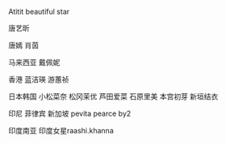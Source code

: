 Atitit beautiful star


唐艺昕


唐嫣
肖茵


马来西亚
戴佩妮

香港
 蓝洁瑛
游蕙祯


日本韩国
小松菜奈 松冈茉优  芦田爱菜 石原里美 本宫初芽 新垣结衣

印尼 菲律宾 新加坡
pevita pearce  by2

印度南亚
印度女星raashi.khanna
